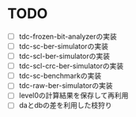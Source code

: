 # TODO
- [ ] tdc-frozen-bit-analyzerの実装
- [ ] tdc-sc-ber-simulatorの実装
- [ ] tdc-scl-ber-simulatorの実装
- [ ] tdc-scl-crc-ber-simulatorの実装
- [ ] tdc-sc-benchmarkの実装
- [ ] tdc-raw-ber-simulatorの実装
- [ ] level0の計算結果を保存して再利用
- [ ] daとdbの差を利用した枝狩り
